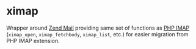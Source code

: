 # ximap
Wrapper around [Zend Mail](https://github.com/zendframework/zend-mail) providing same set of functions as [PHP IMAP](https://www.php.net/manual/en/book.imap.php) (`ximap_open`, `ximap_fetchbody`, `ximap_list`, etc.) for easier migration from PHP IMAP extension.
